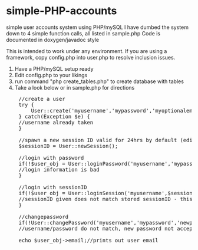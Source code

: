 simple-PHP-accounts
===================

simple user accounts system using PHP/mySQL
I have dumbed the system down to 4 simple function calls, all listed in sample.php
Code is documented in doxygen/javadoc style

This is intended to work under any environment. If you are using a framework, copy config.php into user.php to resolve inclusion issues.

1. Have a PHP/mySQL setup ready
2. Edit config.php to your likings
3. run command "php create_tables.php" to create database with tables
4. Take a look below or in sample.php for directions
<pre>
    //create a user
    try {
        User::create('myusername','mypassword','myoptionalemail');
    } catch(Exception $e) {
    //username already taken
    }
    
    //spawn a new session ID valid for 24hrs by default (edit in config)
    $sessionID = User::newSession();
    
    //login with password
    if(!$user_obj = User::loginPassword('myusername','mypassword')) {
    //login information is bad
    }
    
    //login with sessionID
    if(!$user_obj = User::loginSession('myusername',$sessionID)) {
    //sessionID given does not match stored sessionID - this should not happen
    }
    
    //changepassword
    if(!User::changePassword('myusername','mypassword','newpassword')) {
    //username/password do not match, new password not accepted

    echo $user_obj->email;//prints out user email
    </pre>
